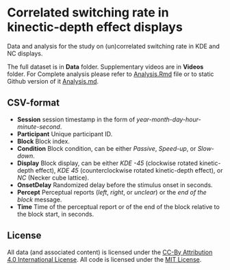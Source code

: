 # Correlated switching rate in kinectic-depth effect displays

Data and analysis for the study on (un)correlated switching rate in KDE and NC displays.

The full dataset is in **Data** folder. Supplementary videos are in **Videos** folder. For Complete analysis please refer to [Analysis.Rmd](Analysis.Rmd) file or to static Github version of it [Analysis.md](Analysis.md).

## CSV-format

* **Session**  session timestamp in the form of _year-month-day-hour-minute-second_.
* **Participant** Unique participant ID.
* **Block** Block index.
* **Condition** Block condition, can be either _Passive_, _Speed-up_, or _Slow-down_.
* **Display** Block display, can be either _KDE -45_ (clockwise rotated kinetic-depth effect), _KDE 45_ (counterclockwise rotated kinetic-depth effect), or _NC_ (Necker cube lattice).
* **OnsetDelay** Randomized delay before the stimulus onset in seconds.
* **Percept** Perceptual reports (_left_, _right_, or _unclear_) or the _end of the block_ message.
* **Time** Time of the perceptual report or of the end of the block relative to the block start, in seconds.

## License
All data (and associated content) is licensed under the [CC-By Attribution 4.0 International License](https://creativecommons.org/licenses/by/4.0/). All code is licensed
under the [MIT License](http://www.opensource.org/licenses/mit-license.php).
